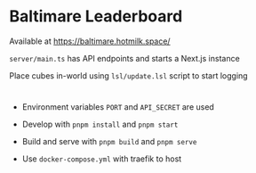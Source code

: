 # Baltimare Leaderboard

Available at https://baltimare.hotmilk.space/

`server/main.ts` has API endpoints and starts a Next.js instance

Place cubes in-world using `lsl/update.lsl` script to start logging

#

-   Environment variables `PORT` and `API_SECRET` are used

-   Develop with `pnpm install` and `pnpm start`

-   Build and serve with `pnpm build` and `pnpm serve`

-   Use `docker-compose.yml` with traefik to host

